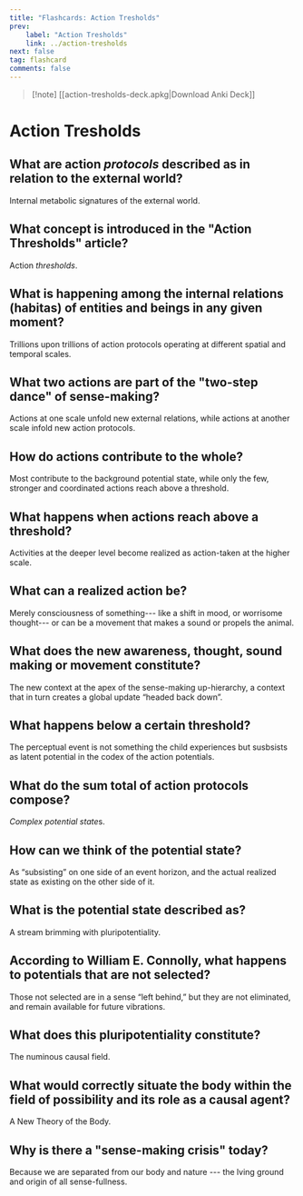 ```yaml
---
title: "Flashcards: Action Tresholds"
prev:
    label: "Action Tresholds"
    link: ../action-tresholds
next: false
tag: flashcard
comments: false
---
```



> [!note] [[action-tresholds-deck.apkg|Download Anki Deck]]

# Action Tresholds

## What are action *protocols* described as in relation to the external world?
Internal metabolic signatures of the external world.

## What concept is introduced in the "Action Thresholds" article?
Action *thresholds*.

## What is happening among the internal relations (habitas) of entities and beings in any given moment?
Trillions upon trillions of action protocols operating at different spatial and temporal scales.

## What two actions are part of the "two-step dance" of sense-making?
Actions at one scale unfold new external relations, while actions at another scale infold new action protocols.

## How do actions contribute to the whole?
Most contribute to the background potential state, while only the few, stronger and coordinated actions reach above a threshold.

## What happens when actions reach above a threshold?
Activities at the deeper level become realized as action-taken at the higher scale.

## What can a realized action be?
Merely consciousness of something--- like a shift in mood, or worrisome thought--- or can be a movement that makes a sound or propels the animal.

## What does the new awareness, thought, sound making or movement constitute?
The new context at the apex of the sense-making up-hierarchy, a context that in turn creates a global update “headed back down”.

## What happens below a certain threshold?
The perceptual event is not something the child experiences but susbsists as latent potential in the codex of the action potentials.

## What do the sum total of action protocols compose?
*Complex potential state*s.

## How can we think of the potential state?
As “subsisting” on one side of an event horizon, and the actual realized state as existing on the other side of it.

## What is the potential state described as?
A stream brimming with pluripotentiality.

## According to William E. Connolly, what happens to potentials that are not selected?
Those not selected are in a sense “left behind,” but they are not eliminated, and remain available for future vibrations.

## What does this pluripotentiality constitute?
The numinous causal field.

## What would correctly situate the body within the field of possibility and its role as a causal agent?
A New Theory of the Body.

## Why is there a "sense-making crisis" today?
Because we are separated from our body and nature --- the lving ground and origin of all sense-fullness.

